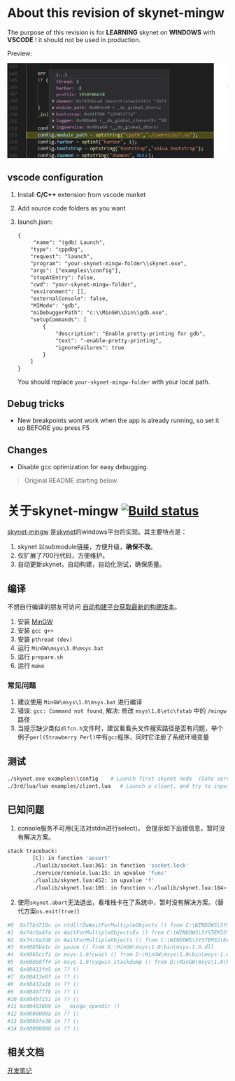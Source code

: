 # About this revision of skynet-mingw

The purpose of this revision is for **LEARNING** skynet on **WINDOWS** with **VSCODE** ! it should not be used in production.

Preview:

![](docs/demo-screenshot.png)

## vscode configuration


1. Install **C/C++** extension from vscode market
2. Add source code folders as you want
3. launch.json:

    ```
    {
         "name": "(gdb) Launch",
        "type": "cppdbg",
        "request": "launch",
        "program": "your-skynet-mingw-folder\\skynet.exe",
        "args": ["examples\\config"],
        "stopAtEntry": false,
        "cwd": "your-skynet-mingw-folder",
        "environment": [],
        "externalConsole": false,
        "MIMode": "gdb",
        "miDebuggerPath": "c:\\MinGW\\bin\\gdb.exe",
        "setupCommands": [
            {
                "description": "Enable pretty-printing for gdb",
                "text": "-enable-pretty-printing",
                "ignoreFailures": true
            }
        ]
    }
    ```
        
    You should replace `your-skynet-mingw-folder` with your local path.

## Debug tricks

- New breakpoints wont work when the app is already running, so set it up BEFORE you press F5

## Changes

- Disable gcc optimization for easy debugging.


> Original README starting below.

# 关于skynet-mingw [![Build status](https://ci.appveyor.com/api/projects/status/9j45lldyxmfdau3r?svg=true)](https://ci.appveyor.com/project/dpull/skynet-mingw)

[skynet-mingw](https://github.com/dpull/skynet-mingw) 是[skynet](https://github.com/cloudwu/skynet)的windows平台的实现。其主要特点是：

1. skynet 以submodule链接，方便升级，**确保不改**。
1. 仅扩展了700行代码，方便维护。
1. 自动更新skynet，自动构建，自动化测试，确保质量。

## 编译
不想自行编译的朋友可访问 [自动构建平台获取最新的构建版本](https://ci.appveyor.com/project/dpull/skynet-mingw/build/artifacts)。

1. 安装 [MinGW](http://sourceforge.net/projects/mingw/files/)
1. 安装 `gcc g++`
1. 安装 `pthread (dev)`
1. 运行 `MinGW\msys\1.0\msys.bat`
1. 运行 `prepare.sh`
1. 运行 `make`

### 常见问题
1. 建议使用 `MinGW\msys\1.0\msys.bat` 进行编译
1. 错误: `gcc: Command not found`, 解决: 修改 `msys\1.0\etc\fstab` 中的 `/mingw` 路径
1. 当提示缺少类似`dlfcn.h`文件时，建议看看头文件搜索路径是否有问题，举个例子`perl(Strawberry Perl)`中有`gcc`程序，同时它注册了系统环境变量

## 测试

```bash
./skynet.exe examples\\config    # Launch first skynet node  (Gate server) and a skynet-master (see config for standalone option)
./3rd/lua/lua examples/client.lua   # Launch a client, and try to input hello.
```

## 已知问题

1. console服务不可用(无法对stdin进行select)， 会提示如下出错信息，暂时没有解决方案。

```bash
stack traceback:
        [C]: in function 'assert'
        ./lualib/socket.lua:361: in function 'socket.lock'
        ./service/console.lua:15: in upvalue 'func'
        ./lualib/skynet.lua:452: in upvalue 'f'
        ./lualib/skynet.lua:105: in function <./lualib/skynet.lua:104>
```

2. 使用`skynet.abort`无法退出，看堆栈卡在了系统中，暂时没有解决方案。（替代方案`os.exit(true)`）

```bash
#0  0x77bd718c in ntdll!ZwWaitForMultipleObjects () from C:\WINDOWS\SYSTEM32\ntdll.dll
#1  0x74c0a4fa in WaitForMultipleObjectsEx () from C:\WINDOWS\SYSTEM32\KernelBase.dll
#2  0x74c0a3d8 in WaitForMultipleObjects () from C:\WINDOWS\SYSTEM32\KernelBase.dll
#3  0x6085be1c in pause () from D:\MinGW\msys\1.0\bin\msys-1.0.dll
#4  0x6085ccf1 in msys-1.0!cwait () from D:\MinGW\msys\1.0\bin\msys-1.0.dll
#5  0x6080dff4 in msys-1.0!cygwin_stackdump () from D:\MinGW\msys\1.0\bin\msys-1.0.dll
#6  0x00413fe5 in ?? ()
#7  0x00413e8f in ?? ()
#8  0x00412a1b in ?? ()
#9  0x0040f77b in ?? ()
#10 0x0040f151 in ?? ()
#11 0x00403869 in __mingw_opendir ()
#12 0x0000000a in ?? ()
#13 0x0069fe30 in ?? ()
#14 0x00000000 in ?? ()
```

## 相关文档
[开发笔记](http://www.dpull.com/blog/2015-11-08-skynet_mingw) 
